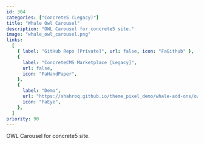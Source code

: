 ```yaml
---
id: 304
categories: ["Concrete5 (Legacy)"]
title: "Whale Owl Carousel"
description: "OWL Carousel for concrete5 site."
image: "whale_owl_carousel.png"
links:
  [
    { label: "GitHub Repo [Private]", url: false, icon: "FaGithub" },
    {
      label: "ConcreteCMS Marketplace [Legacy]",
      url: false,
      icon: "FaHandPaper",
    },
    {
      label: "Demo",
      url: "https://shahroq.github.io/theme_pixel_demo/whale-add-ons/owl-carousel.html",
      icon: "FaEye",
    },
  ]
priority: 90
---
```


OWL Carousel for concrete5 site.
